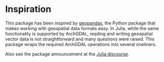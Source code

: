 # Inspiration

This package has been inspired by [geopandas](https://geopandas.org/en/stable/), the Python package that makes working with geospatial data formats easy.
In Julia, while the same functionality is supported by ArchGDAL, reading and writing geospatial vector data is not straightforward and many questions were raised. This package wraps the required ArchGDAL operations into several oneliners.

Also see the package announcement at the [Julia discourse](https://discourse.julialang.org/t/ann-announcing-geodataframes-jl/56735).
